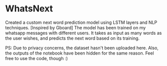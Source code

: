 # WhatsNext

Created a custom next word prediction model using LSTM layers and NLP techniques. [Inspired by Gboard]
The model has been trained on my whatsapp messages with different users. It takes as input as many words as the user wishes, and predicts the next word based on its training.

PS: Due to privacy concerns, the dataset hasn't been uploaded here. Also, the outputs of the notebook have been hidden for the same reason. Feel free to use the code, though :)
